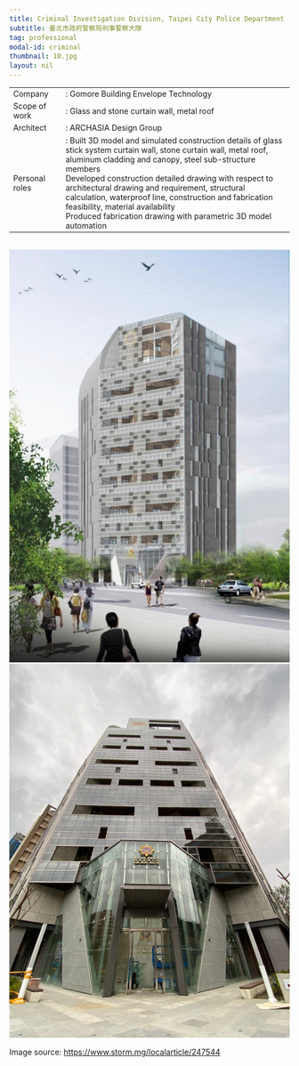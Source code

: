 ```yaml
---
title: Criminal Investigation Division, Taipei City Police Department
subtitle: 臺北市政府警察局刑事警察大隊
tag: professional
modal-id: criminal
thumbnail: 10.jpg
layout: nil
---
```

<table class="table__professional">
    <tbody>
        <tr>
            <td>
                Company&nbsp;&nbsp;&nbsp;
            </td>
            <td>
                : Gomore Building Envelope Technology
            </td>
        </tr>
        <tr>
            <td>
                Scope of work
            </td>
            <td>
                : Glass and stone curtain wall, metal roof
            </td>
        </tr>
        <tr>
            <td>
                Architect
            </td>
            <td>
                : ARCHASIA Design Group
            </td>
        </tr>
        <tr>
            <td>
                Personal roles
            </td>
            <td>
                : Built 3D model and simulated construction details of glass stick system curtain wall, stone curtain wall, metal roof, aluminum cladding and canopy, steel sub-structure members <br>
                Developed construction detailed drawing with respect to architectural drawing and requirement, structural calculation, waterproof line, construction and fabrication feasibility, material availability <br>
                Produced fabrication drawing with parametric 3D model automation
            </td>
        </tr>
    </tbody>
</table>
<br>

<img src="images/portfolio/10/10A.jpg" class="img-responsive img-centered" alt="CID">
<img src="images/portfolio/10/10B.jpg" class="img-responsive img-centered" alt="CID">

Image source: <a href="https://www.storm.mg/localarticle/247544"> https://www.storm.mg/localarticle/247544 </a>